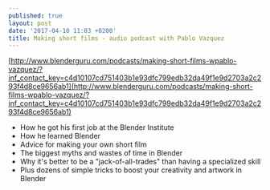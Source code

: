```yaml
---
published: true
layout: post
date: '2017-04-10 11:03 +0200'
title: Making short films - audio podcast with Pablo Vazquez
---
```

[http://www.blenderguru.com/podcasts/making-short-films-wpablo-vazquez/?inf_contact_key=c4d10107cd751403b1e93dfc799edb32da49f1e9d2703a2c293f4d8ce9656ab1](http://www.blenderguru.com/podcasts/making-short-films-wpablo-vazquez/?inf_contact_key=c4d10107cd751403b1e93dfc799edb32da49f1e9d2703a2c293f4d8ce9656ab1)

- How he got his first job at the Blender Institute
- How he learned Blender
- Advice for making your own short film
- The biggest myths and wastes of time in Blender
- Why it's better to be a "jack-of-all-trades" than having a specialized skill
- Plus dozens of simple tricks to boost your creativity and artwork in Blender




